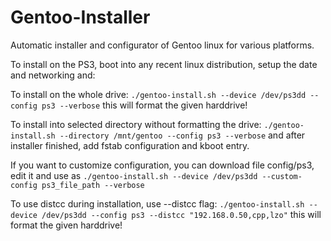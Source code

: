 # Gentoo-Installer
Automatic installer and configurator of Gentoo linux for various platforms.

To install on the PS3, boot into any recent linux distribution, setup the date and networking and:

To install on the whole drive:
`./gentoo-install.sh --device /dev/ps3dd --config ps3 --verbose`
this will format the given harddrive!

To install into selected directory without formatting the drive:
`./gentoo-install.sh --directory /mnt/gentoo --config ps3 --verbose`
and after installer finished, add fstab configuration and kboot entry.

If you want to customize configuration, you can download file config/ps3, edit it and use as
`./gentoo-install.sh --device /dev/ps3dd --custom-config ps3_file_path --verbose`

To use distcc during installation, use --distcc flag:
`./gentoo-install.sh --device /dev/ps3dd --config ps3 --distcc "192.168.0.50,cpp,lzo"`
this will format the given harddrive!
